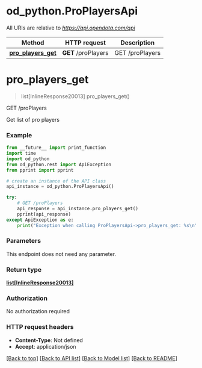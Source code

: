 # od_python.ProPlayersApi

All URIs are relative to *https://api.opendota.com/api*

Method | HTTP request | Description
------------- | ------------- | -------------
[**pro_players_get**](ProPlayersApi.md#pro_players_get) | **GET** /proPlayers | GET /proPlayers


# **pro_players_get**
> list[InlineResponse20013] pro_players_get()

GET /proPlayers

Get list of pro players

### Example 
```python
from __future__ import print_function
import time
import od_python
from od_python.rest import ApiException
from pprint import pprint

# create an instance of the API class
api_instance = od_python.ProPlayersApi()

try: 
    # GET /proPlayers
    api_response = api_instance.pro_players_get()
    pprint(api_response)
except ApiException as e:
    print("Exception when calling ProPlayersApi->pro_players_get: %s\n" % e)
```

### Parameters
This endpoint does not need any parameter.

### Return type

[**list[InlineResponse20013]**](InlineResponse20013.md)

### Authorization

No authorization required

### HTTP request headers

 - **Content-Type**: Not defined
 - **Accept**: application/json

[[Back to top]](#) [[Back to API list]](../README.md#documentation-for-api-endpoints) [[Back to Model list]](../README.md#documentation-for-models) [[Back to README]](../README.md)

